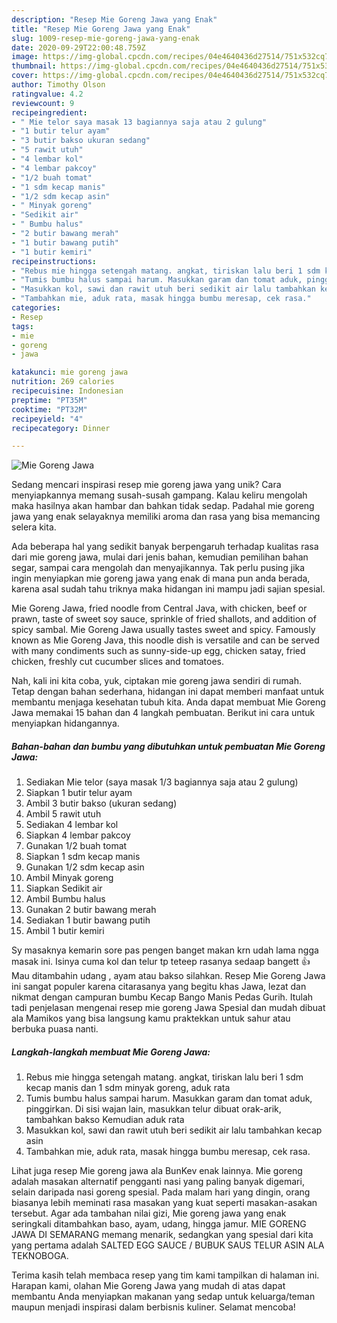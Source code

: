 ```yaml
---
description: "Resep Mie Goreng Jawa yang Enak"
title: "Resep Mie Goreng Jawa yang Enak"
slug: 1009-resep-mie-goreng-jawa-yang-enak
date: 2020-09-29T22:00:48.759Z
image: https://img-global.cpcdn.com/recipes/04e4640436d27514/751x532cq70/mie-goreng-jawa-foto-resep-utama.jpg
thumbnail: https://img-global.cpcdn.com/recipes/04e4640436d27514/751x532cq70/mie-goreng-jawa-foto-resep-utama.jpg
cover: https://img-global.cpcdn.com/recipes/04e4640436d27514/751x532cq70/mie-goreng-jawa-foto-resep-utama.jpg
author: Timothy Olson
ratingvalue: 4.2
reviewcount: 9
recipeingredient:
- " Mie telor saya masak 13 bagiannya saja atau 2 gulung"
- "1 butir telur ayam"
- "3 butir bakso ukuran sedang"
- "5 rawit utuh"
- "4 lembar kol"
- "4 lembar pakcoy"
- "1/2 buah tomat"
- "1 sdm kecap manis"
- "1/2 sdm kecap asin"
- " Minyak goreng"
- "Sedikit air"
- " Bumbu halus"
- "2 butir bawang merah"
- "1 butir bawang putih"
- "1 butir kemiri"
recipeinstructions:
- "Rebus mie hingga setengah matang. angkat, tiriskan lalu beri 1 sdm kecap manis dan 1 sdm minyak goreng, aduk rata"
- "Tumis bumbu halus sampai harum. Masukkan garam dan tomat aduk, pinggirkan. Di sisi wajan lain, masukkan telur dibuat orak-arik, tambahkan bakso Kemudian aduk rata"
- "Masukkan kol, sawi dan rawit utuh beri sedikit air lalu tambahkan kecap asin"
- "Tambahkan mie, aduk rata, masak hingga bumbu meresap, cek rasa."
categories:
- Resep
tags:
- mie
- goreng
- jawa

katakunci: mie goreng jawa 
nutrition: 269 calories
recipecuisine: Indonesian
preptime: "PT35M"
cooktime: "PT32M"
recipeyield: "4"
recipecategory: Dinner

---
```



![Mie Goreng Jawa](https://img-global.cpcdn.com/recipes/04e4640436d27514/751x532cq70/mie-goreng-jawa-foto-resep-utama.jpg)

Sedang mencari inspirasi resep mie goreng jawa yang unik? Cara menyiapkannya memang susah-susah gampang. Kalau keliru mengolah maka hasilnya akan hambar dan bahkan tidak sedap. Padahal mie goreng jawa yang enak selayaknya memiliki aroma dan rasa yang bisa memancing selera kita.

Ada beberapa hal yang sedikit banyak berpengaruh terhadap kualitas rasa dari mie goreng jawa, mulai dari jenis bahan, kemudian pemilihan bahan segar, sampai cara mengolah dan menyajikannya. Tak perlu pusing jika ingin menyiapkan mie goreng jawa yang enak di mana pun anda berada, karena asal sudah tahu triknya maka hidangan ini mampu jadi sajian spesial.

Mie Goreng Jawa, fried noodle from Central Java, with chicken, beef or prawn, taste of sweet soy sauce, sprinkle of fried shallots, and addition of spicy sambal. Mie Goreng Jawa usually tastes sweet and spicy. Famously known as Mie Goreng Java, this noodle dish is versatile and can be served with many condiments such as sunny-side-up egg, chicken satay, fried chicken, freshly cut cucumber slices and tomatoes.


Nah, kali ini kita coba, yuk, ciptakan mie goreng jawa sendiri di rumah. Tetap dengan bahan sederhana, hidangan ini dapat memberi manfaat untuk membantu menjaga kesehatan tubuh kita. Anda dapat membuat Mie Goreng Jawa memakai 15 bahan dan 4 langkah pembuatan. Berikut ini cara untuk menyiapkan hidangannya.

<!--inarticleads1-->

##### Bahan-bahan dan bumbu yang dibutuhkan untuk pembuatan Mie Goreng Jawa:

1. Sediakan  Mie telor (saya masak 1/3 bagiannya saja atau 2 gulung)
1. Siapkan 1 butir telur ayam
1. Ambil 3 butir bakso (ukuran sedang)
1. Ambil 5 rawit utuh
1. Sediakan 4 lembar kol
1. Siapkan 4 lembar pakcoy
1. Gunakan 1/2 buah tomat
1. Siapkan 1 sdm kecap manis
1. Gunakan 1/2 sdm kecap asin
1. Ambil  Minyak goreng
1. Siapkan Sedikit air
1. Ambil  Bumbu halus
1. Gunakan 2 butir bawang merah
1. Sediakan 1 butir bawang putih
1. Ambil 1 butir kemiri


Sy masaknya kemarin sore pas pengen banget makan krn udah lama ngga masak ini. Isinya cuma kol dan telur tp teteep rasanya sedaap bangett 👍 Mau ditambahin udang , ayam atau bakso silahkan. Resep Mie Goreng Jawa ini sangat populer karena citarasanya yang begitu khas Jawa, lezat dan nikmat dengan campuran bumbu Kecap Bango Manis Pedas Gurih. Itulah tadi penjelasan mengenai resep mie goreng Jawa Spesial dan mudah dibuat ala Mamikos yang bisa langsung kamu praktekkan untuk sahur atau berbuka puasa nanti. 

<!--inarticleads2-->

##### Langkah-langkah membuat Mie Goreng Jawa:

1. Rebus mie hingga setengah matang. angkat, tiriskan lalu beri 1 sdm kecap manis dan 1 sdm minyak goreng, aduk rata
1. Tumis bumbu halus sampai harum. Masukkan garam dan tomat aduk, pinggirkan. Di sisi wajan lain, masukkan telur dibuat orak-arik, tambahkan bakso Kemudian aduk rata
1. Masukkan kol, sawi dan rawit utuh beri sedikit air lalu tambahkan kecap asin
1. Tambahkan mie, aduk rata, masak hingga bumbu meresap, cek rasa.


Lihat juga resep Mie goreng jawa ala BunKev enak lainnya. Mie goreng adalah masakan alternatif pengganti nasi yang paling banyak digemari, selain daripada nasi goreng spesial. Pada malam hari yang dingin, orang biasanya lebih meminati rasa masakan yang kuat seperti masakan-asakan tersebut. Agar ada tambahan nilai gizi, Mie goreng jawa yang enak seringkali ditambahkan baso, ayam, udang, hingga jamur. MIE GORENG JAWA DI SEMARANG memang menarik, sedangkan yang spesial dari kita yang pertama adalah SALTED EGG SAUCE / BUBUK SAUS TELUR ASIN ALA TEKNOBOGA. 

Terima kasih telah membaca resep yang tim kami tampilkan di halaman ini. Harapan kami, olahan Mie Goreng Jawa yang mudah di atas dapat membantu Anda menyiapkan makanan yang sedap untuk keluarga/teman maupun menjadi inspirasi dalam berbisnis kuliner. Selamat mencoba!

